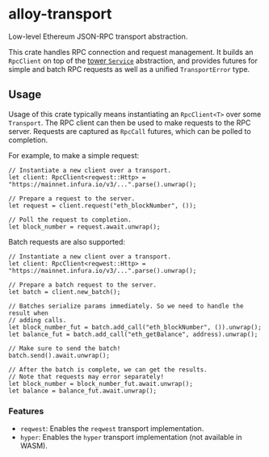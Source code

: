 # alloy-transport

<!-- TODO: More links and real doctests -->

Low-level Ethereum JSON-RPC transport abstraction.

This crate handles RPC connection and request management. It builds an
`RpcClient` on top of the [tower `Service`] abstraction, and provides
futures for simple and batch RPC requests as well as a unified `TransportError`
type.

[alloy-provider]: ../provider/
[tower `Service`]: https://docs.rs/tower/latest/tower/trait.Service.html

## Usage

Usage of this crate typically means instantiating an `RpcClient<T>` over some
`Transport`. The RPC client can then be used to make requests to the RPC
server. Requests are captured as `RpcCall` futures, which can be polled to
completion.

For example, to make a simple request:

```rust,ignore
// Instantiate a new client over a transport.
let client: RpcClient<reqwest::Http> = "https://mainnet.infura.io/v3/...".parse().unwrap();

// Prepare a request to the server.
let request = client.request("eth_blockNumber", ());

// Poll the request to completion.
let block_number = request.await.unwrap();
```

Batch requests are also supported:

```rust,ignore
// Instantiate a new client over a transport.
let client: RpcClient<reqwest::Http> = "https://mainnet.infura.io/v3/...".parse().unwrap();

// Prepare a batch request to the server.
let batch = client.new_batch();

// Batches serialize params immediately. So we need to handle the result when
// adding calls.
let block_number_fut = batch.add_call("eth_blockNumber", ()).unwrap();
let balance_fut = batch.add_call("eth_getBalance", address).unwrap();

// Make sure to send the batch!
batch.send().await.unwrap();

// After the batch is complete, we can get the results.
// Note that requests may error separately!
let block_number = block_number_fut.await.unwrap();
let balance = balance_fut.await.unwrap();
```

### Features

- `reqwest`: Enables the `reqwest` transport implementation.
- `hyper`: Enables the `hyper` transport implementation (not available in WASM).
